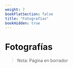 ```yaml
---
weight: 7
bookFlatSection: false
title: "Fotografías"
bookHidden: true
---
```


# Fotografías

> Nota: Página en borrador
> 



